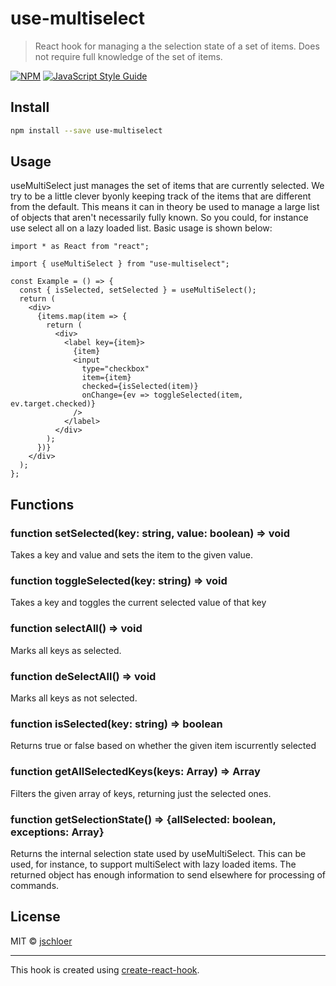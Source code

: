 # use-multiselect

> React hook for managing a the selection state of a set of items. Does not require full knowledge of the set of items.

[![NPM](https://img.shields.io/npm/v/use-multiselect.svg)](https://www.npmjs.com/package/use-multiselect) [![JavaScript Style Guide](https://img.shields.io/badge/code_style-standard-brightgreen.svg)](https://standardjs.com)

## Install

```bash
npm install --save use-multiselect
```

## Usage

useMultiSelect just manages the set of items that are currently selected. We try to be a little clever byonly keeping track of the items that are different from the default. This means it can in theory be used to manage a large list of objects that aren't necessarily fully known. So you could, for instance use select all on a lazy loaded list. Basic usage is shown below:

```tsx
import * as React from "react";

import { useMultiSelect } from "use-multiselect";

const Example = () => {
  const { isSelected, setSelected } = useMultiSelect();
  return (
    <div>
      {items.map(item => {
        return (
          <div>
            <label key={item}>
              {item}
              <input
                type="checkbox"
                item={item}
                checked={isSelected(item)}
                onChange={ev => toggleSelected(item, ev.target.checked)}
              />
            </label>
          </div>
        );
      })}
    </div>
  );
};
```

## Functions

### function setSelected(key: string, value: boolean) => void

Takes a key and value and sets the item to the given value.

### function toggleSelected(key: string) => void

Takes a key and toggles the current selected value of that key

### function selectAll() => void

Marks all keys as selected.

### function deSelectAll() => void

Marks all keys as not selected.

### function isSelected(key: string) => boolean

Returns true or false based on whether the given item iscurrently selected

### function getAllSelectedKeys(keys: Array<string>) => Array<string>

Filters the given array of keys, returning just the selected ones.

### function getSelectionState() => {allSelected: boolean, exceptions: Array<string>}

Returns the internal selection state used by useMultiSelect. This can be used, for instance, to support multiSelect with lazy loaded items. The returned object has enough information to send elsewhere for processing of commands.

## License

MIT © [jschloer](https://github.com/jschloer)

---

This hook is created using [create-react-hook](https://github.com/hermanya/create-react-hook).
